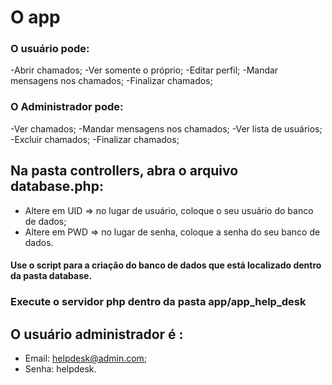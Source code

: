  # O app
 
 ### O usuário pode:
 
 -Abrir chamados;
 -Ver somente o próprio;
 -Editar perfil;
 -Mandar mensagens nos chamados;
 -Finalizar chamados;
 
 ### O Administrador pode:
 
 -Ver chamados;
 -Mandar mensagens nos chamados;
 -Ver lista de usuários;
 -Excluir chamados;
 -Finalizar chamados;
 
 ## Na pasta controllers, abra o arquivo database.php: 
  - Altere em UID => no lugar de usuário, coloque o seu usuário do banco de dados;
  - Altere em PWD => no lugar de senha, coloque a senha do seu banco de dados.

 #### Use o script para a criação do banco de dados que está localizado dentro da pasta database.

 ### Execute o servidor php dentro da pasta app/app_help_desk

 ## O usuário administrador é :
   - Email: helpdesk@admin.com;
   - Senha: helpdesk.
